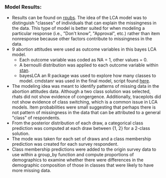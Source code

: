 ### Model Results:
- Results can be found on [rpubs](https://rpubs.com/klinares/834991). The idea of the LCA model was to distinguish "classes" of individuals that can explain the missingness in the data. This type of model is better suited for when modeling a particular response (i.e., "Don't know", "Approval", etc.) rather than item nonresponse because other factors contribute to missingness in the data.
- 9 abortion attitudes were used as outcome variables in this bayes LCA model.
  - Each outcome variable was coded as NA = 1, other values  = 0.
  - A bernoulli distribution was applied to each outcome variable within [stan](https://github.com/klinares/mixture_models/blob/main/stan_model_bernoulli/bernoulli_mixture_model.stan).
  - bayesLCA an R package was used to explore how many classes to model. cmdstanr was used in the final model, script found [here](https://github.com/klinares/mixture_models/blob/main/stan_model_bernoulli/bernoulli_mixture_modeling.R). 
- The modeling idea was meant to identify patterns of missing data in the abortion attitudes data. Although a two class solution was selected, rhats did not show evidence of congergence. Additionally, traceplots did not show evidence of class switching, which is a common issue in LCA models. Item probabilities were small suggesting that perhaps there is not pattern of missingness in the data that can be attributed to a general "class" of respondents.
- From the posterior distribution of each draw, a categorical class prediction was computed at each draw between {1, 2} for a 2-class solution.
- The mode was taken for each set of draws and a class membership prediction was created for each survey respondent.
- Class membership predictions were added to the origin survey data to use within a group_by function and compute proportions of demographics to examine whether there were differences in the demographic composition of those in classes that were likely to have more missing data.
